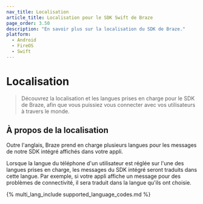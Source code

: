 ```yaml
---
nav_title: Localisation
article_title: Localisation pour le SDK Swift de Braze
page_order: 3.50
description: "En savoir plus sur la localisation du SDK de Braze."
platform:
  - Android
  - FireOS
  - Swift
---
```


# Localisation

> Découvrez la localisation et les langues prises en charge pour le SDK de Braze, afin que vous puissiez vous connecter avec vos utilisateurs à travers le monde.

## À propos de la localisation

Outre l'anglais, Braze prend en charge plusieurs langues pour les messages de notre SDK intégré affichés dans votre appli.

Lorsque la langue du téléphone d'un utilisateur est réglée sur l'une des langues prises en charge, les messages du SDK intégré seront traduits dans cette langue. Par exemple, si votre appli affiche un message pour des problèmes de connectivité, il sera traduit dans la langue qu'ils ont choisie.

{% multi_lang_include supported_language_codes.md %}
